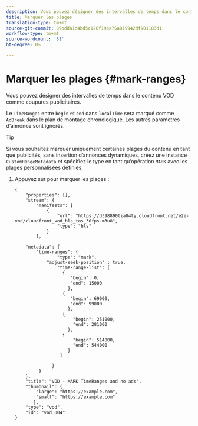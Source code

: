 ```yaml
---
description: Vous pouvez désigner des intervalles de temps dans le contenu VOD comme coupures publicitaires.
title: Marquer les plages
translation-type: tm+mt
source-git-commit: 89bdda1d4bd5c126f19ba75a819942df901183d1
workflow-type: tm+mt
source-wordcount: '81'
ht-degree: 0%

---
```



# Marquer les plages {#mark-ranges}

Vous pouvez désigner des intervalles de temps dans le contenu VOD comme coupures publicitaires.

Le `TimeRanges` entre `begin` et `end` dans `localTime` sera marqué comme `AdBreak` dans le plan de montage chronologique. Les autres paramètres d’annonce sont ignorés.

>[!TIP]
>
>Si vous souhaitez marquer uniquement certaines plages du contenu en tant que publicités, sans insertion d’annonces dynamiques, créez une instance `CustomRangeMetadata` et spécifiez le type en tant qu’opération `MARK` avec les plages personnalisées définies.

1. Appuyez sur pour marquer les plages :

   ```
   {   
       "properties": [],
       "stream": {
           "manifests": [
               {
                   "url": "https://d398890tia84ty.cloudfront.net/e2e-vod/cloudfront_vod_hls_tos_30fps.m3u8",
                   "type": "hls"
               }
           ],
   
       "metadata": {
           "time-ranges": {
                   "type": "mark",
               "adjust-seek-position" : true,   
                   "time-range-list": [
                     {
                        "begin": 0,
                        "end": 15000
                       },
                     {
                        "begin": 69000,
                        "end": 99000
                       },
                     {
                         "begin": 251000,
                         "end": 281000
                       },
                     {
                         "begin": 514000,
                         "end": 544000
                       }
                    ]
   
                 }
            }           
       },   
       "title": "VOD - MARK TimeRanges and no ads",
       "thumbnail": {
           "large": "https://example.com",
           "small": "https://example.com"
          },
       "type": "vod",
       "id": "vod_004"
   }
   ```
